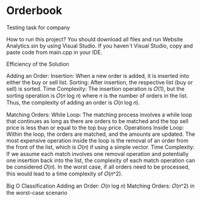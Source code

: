 # Orderbook
Testing task for company

How to run this project? You should download all files and run Website Analytics.sin by using Visual Studio. If you haven`t Visual Studio, copy and paste code from main.cpp in your IDE.

Efficiency of the Solution

Adding an Order:
Insertion: When a new order is added, it is inserted into either the buy or sell list.
Sorting: After insertion, the respective list (buy or sell) is sorted.
Time Complexity: The insertion operation is 𝑂(1), but the sorting operation is 𝑂(𝑛 log⁡ 𝑛) where 𝑛 is the number of orders in the list. Thus, the complexity of adding an order is 
𝑂(𝑛 log 𝑛).

Matching Orders:
While Loop: The matching process involves a while loop that continues as long as there are orders to be matched and the top sell price is less than or equal to the top buy price.
Operations Inside Loop: Within the loop, the orders are matched, and the amounts are updated. The most expensive operation inside the loop is the removal of an order from the front of the list, which is 𝑂(𝑛) if using a simple vector.
Time Complexity: If we assume each match involves one removal operation and potentially one insertion back into the list, the complexity of each match operation can be considered 𝑂(𝑛). In the worst case, if all orders need to be processed, this would lead to a time complexity of 𝑂(𝑛^2).

Big O Classification
Adding an Order: 𝑂(𝑛 log 𝑛)
Matching Orders: 𝑂(𝑛^2) in the worst-case scenario
